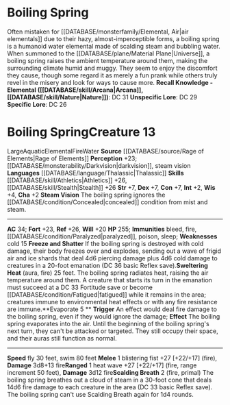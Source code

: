 ﻿---
ac: '34'
charisma: '+2'
constitution: '+7'
creature_ability:
- Evaporate
- Freeze and Shatter
- Scalding Breath
- Steam Vision
- Sweltering Heat
creature_family: '[[DATABASE/monsterfamily/Elemental, Water|Elemental, Water]]'
dexterity: '+7'
element: Fire, Water
fly_speed: '30'
fortitude: '+23'
hp: '255'
id: '2661'
immunity:
- bleed
- '[[DATABASE/trait/Fire|fire]]'
- '[[DATABASE/condition/Paralyzed|paralyzed]]'
- '[[DATABASE/trait/Poison|poison]]'
- '[[DATABASE/trait/Sleep|sleep]]'
intelligence: '+2'
language:
- '[[DATABASE/language/Thalassic|Thalassic]]'
level: '13'
max_speed: '80'
name: Boiling Spring
perception: '+23'
rarity: Common
reflex: '+26'
sense:
- '[[DATABASE/monsterability/Darkvision|darkvision]]'
- steam vision
size: Large
skill:
- '[[DATABASE/skill/Athletics|Athletics]] +26'
- '[[DATABASE/skill/Stealth|Stealth]] +26'
source: '[[DATABASE/source/Rage of Elements|Rage of Elements]]'
speed:
- fly 30 feet
- swim 80 feet
strength: '+7'
strength_req: '7'
strongest_save:
- Reflex
swim_speed: '80'
trait:
- '[[DATABASE/trait/Aquatic|Aquatic]]'
- '[[DATABASE/trait/Elemental|Elemental]]'
- '[[DATABASE/trait/Fire|Fire]]'
- '[[DATABASE/trait/Water|Water]]'
type: Creature
vision: Darkvision
weakest_save:
- Will
weakness:
- '[[DATABASE/trait/Cold|cold]] 15'
will: '+20'
wisdom: '+4'

---
# Boiling Spring

Often mistaken for [[DATABASE/monsterfamily/Elemental, Air|air elementals]] due to their hazy, almost-imperceptible forms, a boiling spring is a humanoid water elemental made of scalding steam and bubbling water. When summoned to the [[DATABASE/plane/Material Plane|Universe]], a boiling spring raises the ambient temperature around them, making the surrounding climate humid and muggy. They seem to enjoy the discomfort they cause, though some regard it as merely a fun prank while others truly revel in the misery and look for ways to cause more.
**Recall Knowledge - Elemental ([[DATABASE/skill/Arcana|Arcana]], [[DATABASE/skill/Nature|Nature]])**: DC 31
**Unspecific Lore**: DC 29
**Specific Lore**: DC 26

# Boiling Spring<span class="item-type">Creature 13</span>

<span class="trait-size item-trait">Large</span><span class="item-trait">Aquatic</span><span class="item-trait">Elemental</span><span class="item-trait">Fire</span><span class="item-trait">Water</span>
**Source** [[DATABASE/source/Rage of Elements|Rage of Elements]]
**Perception** +23; [[DATABASE/monsterability/Darkvision|darkvision]], steam vision
**Languages** [[DATABASE/language/Thalassic|Thalassic]]
**Skills** [[DATABASE/skill/Athletics|Athletics]] +26, [[DATABASE/skill/Stealth|Stealth]] +26
**Str** +7, **Dex** +7, **Con** +7, **Int** +2, **Wis** +4, **Cha** +2
**Steam Vision** The boiling spring ignores the [[DATABASE/condition/Concealed|concealed]] condition from mist and steam.

---
**AC** 34; **Fort** +23, **Ref** +26, **Will** +20
**HP** 255; **Immunities** bleed, fire, [[DATABASE/condition/Paralyzed|paralyzed]], poison, sleep; **Weaknesses** cold 15
<span class="in-box-ability">**Freeze and Shatter** If the boiling spring is destroyed with cold damage, their body freezes over and explodes, sending out a wave of frigid air and ice shards that deal 4d6 piercing damage plus 4d6 cold damage to creatures in a 20-foot emanation (DC 36 basic Reflex save).</span><span class="in-box-ability">**Sweltering Heat** (aura, fire) 25 feet. The boiling spring radiates heat, raising the air temperature around them. A creature that starts its turn in the emanation must succeed at a DC 33 Fortitude save or become [[DATABASE/condition/Fatigued|fatigued]] while it remains in the area; creatures immune to environmental heat effects or with any fire resistance are immune.</span><span class="in-box-ability">**Evaporate <span class="action-icon">5</span> ** **Trigger** An effect would deal fire damage to the boiling spring, even if they would ignore the damage; **Effect** The boiling spring evaporates into the air. Until the beginning of the boiling spring's next turn, they can't be attacked or targeted. They still occupy their space, and their auras still function as normal.</span>

---
**Speed** fly 30 feet, swim 80 feet
<span class="in-box-ability">**Melee** <span class="action-icon">1</span> blistering fist +27 [+22/+17] (fire), **Damage** 3d8+13 fire</span><span class="in-box-ability">**Ranged** <span class="action-icon">1</span> heat wave +27 [+22/+17] (fire, range increment 50 feet), **Damage** 3d12 fire</span><span class="in-box-ability">**Scalding Breath** <span class="action-icon">2</span> (fire, primal) The boiling spring breathes out a cloud of steam in a 30-foot cone that deals 14d6 fire damage to each creature in the area (DC 33 basic Reflex save). The boiling spring can't use Scalding Breath again for 1d4 rounds.</span>